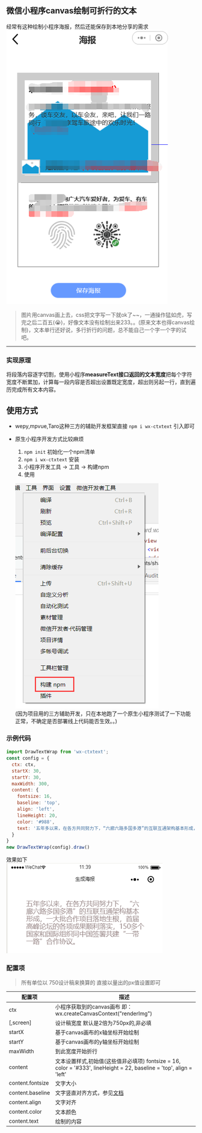 ## 微信小程序canvas绘制可折行的文本

经常有这种绘制小程序海报，然后还能保存到本地分享的需求   
![Alt text](/img/1.png "Optional title")

> 图片用canvas画上去，css把文字写一下就ok了~~，一通操作猛如虎，写完之后二百五(😭)，好像文本没有绘制出来233。。(原来文本也得canvas绘制)，文本单行还好说，多行折行的问题，总不能自己一个字一个字的试吧。

-------------------------------------

### 实现原理
将段落内容逐字切割，使用小程序**measureText接口返回的文本宽度**把每个字符宽度不断累加，计算每一段内容是否超出设置既定宽度，超出则另起一行，直到遍历完成所有文本内容。

## 使用方式
- wepy,mpvue,Taro这种三方的辅助开发框架直接 `npm i wx-ctxtext` 引入即可
- 原生小程序开发方式比较麻烦
  1. `npm init` 初始化一个npm清单
  2. `npm i wx-ctxtext` 安装
  3. 小程序开发工具 -> 工具 -> 构建npm
  4. 使用

  ![Alt text](/img/3.png "Optional title")    
(因为项目用的三方辅助开发，只在本地跑了一个原生小程序测试了一下功能正常，不确定是否部署线上代码能否生效。。)

### 示例代码
```javascript
import DrawTextWrap from 'wx-ctxtext';
const config = {
  ctx: ctx,
  startX: 30,
  startY: 30,
  maxWidth: 300,
  content: {
    fontsize: 16,
    baseline: 'top',
    align: 'left',
    lineHeight: 20,
    color: '#988',
    text: '五年多以来，在各方共同努力下，“六廊六路多国多港”的互联互通架构基本形成，一大批合作项目落地生根，首届高峰论坛的各项成果顺利落实，150多个国家和国际组织同中国签署共建“一带一路”合作协议。'
  }
}
new DrawTextWrap(config).draw()
```
效果如下   
![Alt text](/img/2.png "Optional title")

### 配置项
> 所有单位以 750设计稿来换算的  直接以量出的px值设置即可   


| 配置项           | 描述                                                                                                                  |    
| ---------------- | --------------------------------------------------------------------------------------------------------------------- |    
| ctx              | 小程序获取到的canvas画布 即：wx.createCanvasContext("renderImg")                                                      |    
| [,screen]           | 设计稿宽度 默认是2倍为750px的,非必填                                                                                       |    
| startX           | 基于canvas画布的x轴坐标开始绘制                                                                                       |    
| startY           | 基于canvas画布的y轴坐标开始绘制                                                                                       |    
| maxWidth         | 到此宽度开始折行                                                                                                      |    
| content          | 文本设置样式,初始值(这些值非必填项) fontsize = 16, color = '#333', lineHeight = 22, baseline = 'top', align = 'left'  |    
| content.fontsize | 文字大小                                                                                                              |    
| content.baseline | 文字竖直对齐方式，参见[文档](https://developers.weixin.qq.com/miniprogram/dev/api/CanvasContext.setTextBaseline.html) |    
| content.align    | 文字对齐                                                                                                              |    
| content.color    | 文本颜色                                                                                                              |    
| content.text     | 绘制的内容                                                                                                            |    